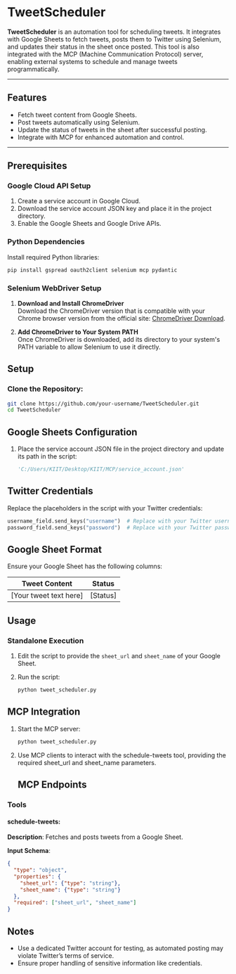 # TweetScheduler

**TweetScheduler** is an automation tool for scheduling tweets. It integrates with Google Sheets to fetch tweets, posts them to Twitter using Selenium, and updates their status in the sheet once posted. This tool is also integrated with the MCP (Machine Communication Protocol) server, enabling external systems to schedule and manage tweets programmatically.

---

## Features

- Fetch tweet content from Google Sheets.
- Post tweets automatically using Selenium.
- Update the status of tweets in the sheet after successful posting.
- Integrate with MCP for enhanced automation and control.

---

## Prerequisites

### Google Cloud API Setup

1. Create a service account in Google Cloud.
2. Download the service account JSON key and place it in the project directory.
3. Enable the Google Sheets and Google Drive APIs.

### Python Dependencies

Install required Python libraries:

```bash
pip install gspread oauth2client selenium mcp pydantic
```
### Selenium WebDriver Setup

1. **Download and Install ChromeDriver**  
   Download the ChromeDriver version that is compatible with your Chrome browser version from the official site: [ChromeDriver Download](https://sites.google.com/a/chromium.org/chromedriver/).

2. **Add ChromeDriver to Your System PATH**  
   Once ChromeDriver is downloaded, add its directory to your system's PATH variable to allow Selenium to use it directly.
## Setup

### Clone the Repository:

```bash
git clone https://github.com/your-username/TweetScheduler.git
cd TweetScheduler
```
## Google Sheets Configuration

1. Place the service account JSON file in the project directory and update its path in the script:

   ```python
   'C:/Users/KIIT/Desktop/KIIT/MCP/service_account.json'
   ```
## Twitter Credentials

Replace the placeholders in the script with your Twitter credentials:

```python
username_field.send_keys("username")  # Replace with your Twitter username
password_field.send_keys("password")  # Replace with your Twitter password
```
## Google Sheet Format

Ensure your Google Sheet has the following columns:

| Tweet Content              | Status   |
|----------------------------|----------|
| [Your tweet text here]     | [Status] |

## Usage

### Standalone Execution
1. Edit the script to provide the `sheet_url` and `sheet_name` of your Google Sheet.
2. Run the script:

   ```bash
   python tweet_scheduler.py
   ```
## MCP Integration

1. Start the MCP server:

   ```bash
   python tweet_scheduler.py
2. Use MCP clients to interact with the schedule-tweets tool, providing the required sheet_url and sheet_name parameters.
   ## MCP Endpoints

### Tools

#### schedule-tweets:
**Description**: Fetches and posts tweets from a Google Sheet.

**Input Schema**:

```json
{
  "type": "object",
  "properties": {
    "sheet_url": {"type": "string"},
    "sheet_name": {"type": "string"}
  },
  "required": ["sheet_url", "sheet_name"]
}
```
## Notes
- Use a dedicated Twitter account for testing, as automated posting may violate Twitter’s terms of service.
- Ensure proper handling of sensitive information like credentials.


